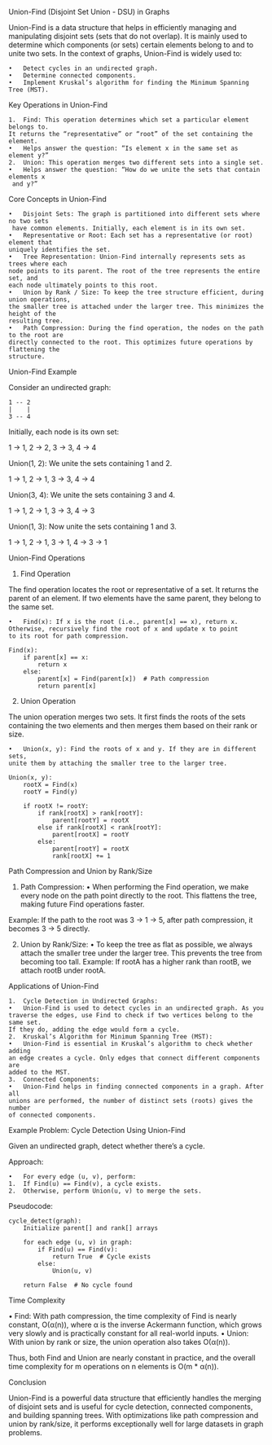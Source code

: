 Union-Find (Disjoint Set Union - DSU) in Graphs

Union-Find is a data structure that helps in efficiently managing
and manipulating disjoint sets (sets that do not overlap). It is
mainly used to determine which components (or sets) certain elements
belong to and to unite two sets. In the context of graphs, Union-Find
is widely used to:

    •	Detect cycles in an undirected graph.
    •	Determine connected components.
    •	Implement Kruskal’s algorithm for finding the Minimum Spanning Tree (MST).

Key Operations in Union-Find

    1.	Find: This operation determines which set a particular element belongs to.
    It returns the “representative” or “root” of the set containing the element.
    •	Helps answer the question: “Is element x in the same set as element y?”
    2.	Union: This operation merges two different sets into a single set.
    •	Helps answer the question: “How do we unite the sets that contain elements x
     and y?”

Core Concepts in Union-Find

    •	Disjoint Sets: The graph is partitioned into different sets where no two sets
     have common elements. Initially, each element is in its own set.
    •	Representative or Root: Each set has a representative (or root) element that
    uniquely identifies the set.
    •	Tree Representation: Union-Find internally represents sets as trees where each
    node points to its parent. The root of the tree represents the entire set, and
    each node ultimately points to this root.
    •	Union by Rank / Size: To keep the tree structure efficient, during union operations,
    the smaller tree is attached under the larger tree. This minimizes the height of the
    resulting tree.
    •	Path Compression: During the find operation, the nodes on the path to the root are
    directly connected to the root. This optimizes future operations by flattening the
    structure.

Union-Find Example

Consider an undirected graph:

    1 -- 2
    |    |
    3 -- 4

Initially, each node is its own set:

1 -> 1, 2 -> 2, 3 -> 3, 4 -> 4

Union(1, 2): We unite the sets containing 1 and 2.

1 -> 1, 2 -> 1, 3 -> 3, 4 -> 4

Union(3, 4): We unite the sets containing 3 and 4.

1 -> 1, 2 -> 1, 3 -> 3, 4 -> 3

Union(1, 3): Now unite the sets containing 1 and 3.

1 -> 1, 2 -> 1, 3 -> 1, 4 -> 3 -> 1

Union-Find Operations

1. Find Operation

The find operation locates the root or representative of a set. It
returns the parent of an element. If two elements have the same parent,
they belong to the same set.

    •	Find(x): If x is the root (i.e., parent[x] == x), return x.
    Otherwise, recursively find the root of x and update x to point
    to its root for path compression.

```
Find(x):
    if parent[x] == x:
        return x
    else:
        parent[x] = Find(parent[x])  # Path compression
        return parent[x]
```

2. Union Operation

The union operation merges two sets. It first finds the roots of the sets
containing the two elements and then merges them based on their rank or size.

    •	Union(x, y): Find the roots of x and y. If they are in different sets,
    unite them by attaching the smaller tree to the larger tree.

```
Union(x, y):
    rootX = Find(x)
    rootY = Find(y)

    if rootX != rootY:
        if rank[rootX] > rank[rootY]:
            parent[rootY] = rootX
        else if rank[rootX] < rank[rootY]:
            parent[rootX] = rootY
        else:
            parent[rootY] = rootX
            rank[rootX] += 1
```

Path Compression and Union by Rank/Size

1. Path Compression:
   • When performing the Find operation, we make every node on the
   path point directly to the root. This flattens the tree, making
   future Find operations faster.

Example: If the path to the root was 3 -> 1 -> 5, after path compression,
it becomes 3 -> 5 directly.

2. Union by Rank/Size:
   • To keep the tree as flat as possible, we always attach the smaller
   tree under the larger tree. This prevents the tree from becoming too tall.
   Example: If rootA has a higher rank than rootB, we attach rootB under rootA.

Applications of Union-Find

    1.	Cycle Detection in Undirected Graphs:
    •	Union-Find is used to detect cycles in an undirected graph. As you
    traverse the edges, use Find to check if two vertices belong to the same set.
    If they do, adding the edge would form a cycle.
    2.	Kruskal’s Algorithm for Minimum Spanning Tree (MST):
    •	Union-Find is essential in Kruskal’s algorithm to check whether adding
    an edge creates a cycle. Only edges that connect different components are
    added to the MST.
    3.	Connected Components:
    •	Union-Find helps in finding connected components in a graph. After all
    unions are performed, the number of distinct sets (roots) gives the number
    of connected components.

Example Problem: Cycle Detection Using Union-Find

Given an undirected graph, detect whether there’s a cycle.

Approach:

    •	For every edge (u, v), perform:
    1.	If Find(u) == Find(v), a cycle exists.
    2.	Otherwise, perform Union(u, v) to merge the sets.

Pseudocode:

```
cycle_detect(graph):
    Initialize parent[] and rank[] arrays

    for each edge (u, v) in graph:
        if Find(u) == Find(v):
            return True  # Cycle exists
        else:
            Union(u, v)

    return False  # No cycle found
```

Time Complexity

• Find: With path compression, the time complexity of Find is
nearly constant, O(α(n)), where α is the inverse Ackermann function,
which grows very slowly and is practically constant for all real-world
inputs.
• Union: With union by rank or size, the union operation also
takes O(α(n)).

Thus, both Find and Union are nearly constant in practice, and the overall
time complexity for m operations on n elements is O(m \* α(n)).

Conclusion

Union-Find is a powerful data structure that efficiently handles the merging
of disjoint sets and is useful for cycle detection, connected components, and
building spanning trees. With optimizations like path compression and union
by rank/size, it performs exceptionally well for large datasets in graph problems.
